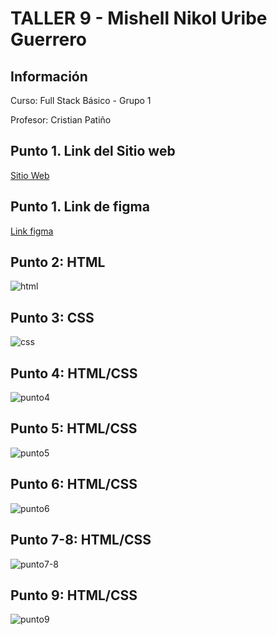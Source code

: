 <h1>TALLER 9 - Mishell Nikol Uribe Guerrero</h1>

<h2>Información</h2>

<p>Curso: Full Stack Básico - Grupo 1</p>
<p>Profesor: Cristian Patiño</p>

<h2>Punto 1. Link del Sitio web</h2>
<a href="https://mishellconese.github.io/talle-9-fullStack/">Sitio Web</a>

<h2>Punto 1. Link de figma</h2>
<a href="https://www.figma.com/file/V1YieM77qmXFlHb7peq7iR/Mishell-Uribe-Guerrero%2Fejercicio1%2FFull-Stack?type=design&node-id=0%3A1&t=4GALB9MsgKlRdEEO-1"> Link figma</a>

<h2>Punto 2: HTML</h2>
<img src="./Public/Image/HTML.png" alt="html">

<h2>Punto 3: CSS </h2>
<img src="./Public/Image/css.png" alt="css">

<h2>Punto 4: HTML/CSS </h2>
<img src="./Public/Image/Punto4.png" alt="punto4">

<h2>Punto 5: HTML/CSS </h2>
<img src="./Public/Image/Punto5.png" alt="punto5">

<h2>Punto 6: HTML/CSS </h2>
<img src="./Public/Image/Punto6.png" alt="punto6">

<h2>Punto 7-8: HTML/CSS </h2>
<img src="./Public/Image/Punto7.png" alt="punto7-8">

<h2>Punto 9: HTML/CSS </h2>
<img src="./Public/Image/Punto-9.png" alt="punto9">